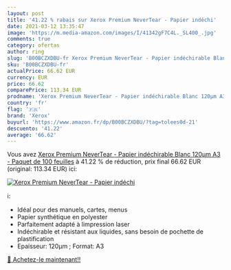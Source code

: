 ```yaml
---
layout: post
title: '41.22 % rabais sur Xerox Premium NeverTear - Papier indéchi'
date: 2021-03-12 13:35:47
image: 'https://m.media-amazon.com/images/I/41342gF7C4L._SL400_.jpg'
comments: true
category: ofertas
author: ring
slug: 'B00BCZXDBU-fr Xerox Premium NeverTear - Papier indéchirable Blanc 120µm...'
sku: 'B00BCZXDBU-fr'
actualPrice: 66.62 EUR
currency: EUR
price: 66.62
comparePrice: 113.34 EUR
prodname: 'Xerox Premium NeverTear - Papier indéchirable Blanc 120µm A3 - Paquet de 100 feuilles'
country: 'fr'
flag: '🇫🇷'
brand: 'Xerox'
buyurl: 'https://www.amazon.fr/dp/B00BCZXDBU/?tag=tolees0d-21'
descuento: '41.22'
average: '66.62'
---
```


Vous avez [Xerox Premium NeverTear - Papier indéchirable Blanc 120µm A3 - Paquet de 100 feuilles](https://www.amazon.fr/dp/B00BCZXDBU/?tag=tolees0d-21)  à  41.22 % de réduction, prix final  66.62 EUR (original: 113.34 EUR) ici:

[![Xerox Premium NeverTear - Papier indéchi](https://m.media-amazon.com/images/I/41342gF7C4L._SL400_.jpg)](https://www.amazon.fr/dp/B00BCZXDBU/?tag=tolees0d-21)

ℹ️:

- Idéal pour des manuels, cartes, menus
- Papier synthétique en polyester
- Parfaitement adapté à limpression laser
- Indéchirable et résistant aux liquides, sans besoin de pochette de plastification
- Epaisseur: 120µm ; Format: A3

[🛒 Achetez-le maintenant!!](https://www.amazon.fr/dp/B00BCZXDBU/?tag=tolees0d-21)
